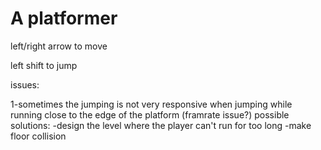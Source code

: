 # A platformer

left/right arrow to move

left shift to jump

issues:

1-sometimes the jumping is not very responsive when jumping while running close to the edge of the platform (framrate issue?)
possible solutions:
-design the level where the player can't run for too long
-make floor collision
